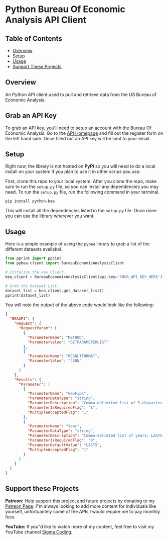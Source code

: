 # Python Bureau Of Economic Analysis API Client

## Table of Contents

- [Overview](#overview)
- [Setup](#setup)
- [Usage](#usage)
- [Support These Projects](#support-these-projects)

## Overview

An Python API client used to pull and retrieve data from the US Bureau of Economic Analysis.

## Grab an API Key

To grab an API key, you'll need to setup an account with the Bureau Of Economic Analysis. Go to the
[API Homepage](https://apps.bea.gov/API/signup/index.cfm) and fill out the register form on the left
hand side. Once filled out an API key will be sent to your email.

## Setup

Right now, the library is not hosted on **PyPi** so you will need to do a local install on your system if you plan
to use it in other scrips you use.

First, clone this repo to your local system. After you clone the repo, make sure to run the `setup.py` file, so you
can install any dependencies you may need. To run the `setup.py` file, run the following command in your terminal.

```console
pip install python-bea
```

This will install all the dependencies listed in the `setup.py` file. Once done you can use the library
wherever you want.

## Usage

Here is a simple example of using the `pybea` library to grab a list of the different datasets availabel.

```python
from pprint import pprint
from pybea.client import BureauEconomicAnalysisClient

# Initalize the new Client.
bea_client = BureauEconomicAnalysisClient(api_key='YOUR_API_KEY_HERE')

# Grab the Dataset List.
dataset_list = bea_client.get_dataset_list()
pprint(dataset_list)
```

You will note the output of the above code would look like the following:

```json
{
  "BEAAPI": {
    "Request": {
      "RequestParam": [
        {
          "ParameterName": "METHOD",
          "ParameterValue": "GETPARAMETERLIST"
        },
        {
          "ParameterName": "RESULTFORMAT",
          "ParameterValue": "JSON"
        }
      ]
    },
    "Results": {
      "Parameter": [
        {
          "ParameterName": "GeoFips",
          "ParameterDataType": "string",
          "ParameterDescription": "Comma-delimited list of 5-character geographic codes; COUNTY for all counties, STATE for all states, MSA for all MSAs, MIC for all Micropolitan Areas, PORT for all state metro/nonmetro portions, DIV for all Metropolitan Divisions, CSA for all Combined Statistical Areas, state post office abbreviation for all counties in one state (e.g. NY)",
          "ParameterIsRequiredFlag": "1",
          "MultipleAcceptedFlag": "1"
        },
        {
          "ParameterName": "Year",
          "ParameterDataType": "string",
          "ParameterDescription": "Comma-delimted list of years; LAST5 for latest 5 years; LAST10 for latest 10 years; ALL for all years",
          "ParameterIsRequiredFlag": "0",
          "ParameterDefaultValue": "LAST5",
          "MultipleAcceptedFlag": "1"
        }
      ]
    }
  }
}
```

## Support these Projects

**Patreon:**
Help support this project and future projects by donating to my [Patreon Page](https://www.patreon.com/sigmacoding).
I"m always looking to add more content for individuals like yourself, unfortuantely some of the APIs I would
require me to pay monthly fees.

**YouTube:**
If you"d like to watch more of my content, feel free to visit my YouTube
channel [Sigma Coding](https://www.youtube.com/c/SigmaCoding).

